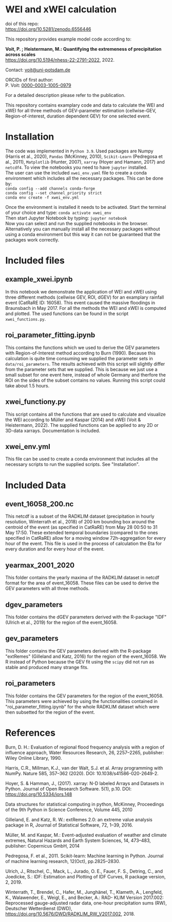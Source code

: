 # WEI and xWEI calculation 


doi of this repo:  
https://doi.org/10.5281/zenodo.6556446


This repository provides example model code according to: 

**Voit, P. ; Heistermann, M.: Quantifying the extremeness of precipitation across scales**  
https://doi.org/10.5194/nhess-22-2791-2022, 2022.

Contact: [voit@uni-potsdam.de](voit@uni-potsdam.de)

ORCIDs of first author:   
P. Voit:  [0000-0003-1005-0979](https://orcid.org/0000-0003-1005-0979)   
 

For a detailed description please refer to the publication.

This repository contains examplary code and data to calculate the WEI and xWEI for all three methods of GEV-parameter
estimation (cellwise-GEV, Region-of-interest, duration dependent GEV) for one selected event.

# Installation
The code was implemented in `Python 3.9`. Used packages are Numpy (Harris et al., 2020), `Pandas`
(McKinney, 2010), `Scikit-Learn` (Pedregosa et al., 2011), `Matplotlib` (Hunter, 2007),
`xarray` (Hoyer and Hamann, 2017) and `netcdf4`. To view the notebooks you need to have `jupyter` installed.  
The user can use the included `xwei_env.yaml` file to create a conda environment which includes all the necessary
packages. This can be done by:  
`conda config --add channels conda-forge`  
`conda config --set channel_priority strict`  
`conda env create -f xwei_env.yml`

Once the environment is installed it needs to be activated. Start the terminal of your choice and type:
`conda activate xwei_env`  
Then start Jupyter Notebook by typing:
`jupyter notebook`  
Now you can select and run the supplied notebooks in the browser.  
Alternatively you can manually install all the necessary packages without using a conda environment but this way it
can not be guaranteed that the packages work correctly.

# Included files
## example_xwei.ipynb
In this notebook we demonstrate the application of WEI and xWEI using three different methods
(cellwise GEV, ROI, dGEV) for an examplary rainfall event (CatRaRE ID: 16058). This event caused
the massive floodings in Braunsbach in May 2017. For all the methods the WEI and xWEI is computed and plotted.
The used functions can be found in the script `xwei_functions.py`.

## roi_parameter_fitting.ipynb
This contains the functions which we used to derive the GEV parameters with Region-of-Interest method
according to Burn (1990). Because this calculation is quite time consuming we supplied the parameter sets in
`data/roi_parameters`. The results achieved with this script will slightly differ from the parameter sets
that we supplied. This is because we just use a small subset for one event here, 
instead of whole Germany and therfore the ROI on the sides of the subset  contains no values.
Running this script could take about 1.5 hours.

## xwei_functiony.py
This script contains all the functions that are used to calculate and visualize the WEI according to
Müller and Kaspar (2014) and xWEI (Voit & Heistermann, 2022).
The supplied functions can be applied to any 2D or 3D-data xarrays.
Documentation is included.

## xwei_env.yml
This file can be used to create a conda environment that includes all the necessary scripts to run the supplied
scripts. See "Installation".

# Included Data
## event_16058_200.nc
This netcdf is a subset of the RADKLIM dataset (precipitation in hourly resolution, Winterrath et al., 2018) of 200 km bounding box around the centroid of the event
(as specified in CatRaRE) from May 28 00:50 to 31 May 17:50. These extended temporal boundaries (compared to 
the ones specified in CatRaRE) allow for a moving window 72h-aggregation for every hour of the event.
This file is used in the process of calculation the Eta for every duration and for every hour of the event.

## yearmax_2001_2020
This folder contains the yearly maxima of the RADKLIM dataset in netcdf format for the area of event_16058. These files can
be used to derive the GEV parameters with all three methods.

## dgev_parameters
This folder contains the dGEV parameters derived with the R-package "IDF" (Ulrich et al., 2019) for the region of
the event_16058.

## gev_parameters
This folder contains the GEV parameters derived with the R-package "extRemes" (Gilleland and Katz, 2016) for the region of
the event_16058. We R instead of Python because the GEV fit using the `scipy` did not run as stable and produced
many strange fits.

## roi_parameters
This folder contains the GEV parameters for the region of the event_16058. This parameters were achieved
by using the functionalities contained in "roi_parameter_fitting.ipynb" for the whole RADKLIM dataset which
were then subsetted for the region of the event.

# References
Burn, D. H.: Evaluation of regional flood frequency analysis with a region of influence approach, Water Resources Research, 26, 2257–2265,
publisher: Wiley Online Library, 1990.

Harris, C.R., Millman, K.J., van der Walt, S.J. et al. Array programming with NumPy. Nature 585, 357–362 (2020). DOI: 10.1038/s41586-020-2649-2.

Hoyer, S. & Hamman, J., (2017). xarray: N-D labeled Arrays and Datasets in Python. Journal of Open Research Software. 5(1), p.10. DOI: https://doi.org/10.5334/jors.148

Data structures for statistical computing in python, McKinney, Proceedings of the 9th Python in Science Conference, Volume 445, 2010

Gilleland, E. and Katz, R. W.: extRemes 2.0: an extreme value analysis package in R, Journal of Statistical Software, 72, 1–39, 2016.

Müller, M. and Kaspar, M.: Event-adjusted evaluation of weather and climate extremes, Natural Hazards and Earth System Sciences, 14,
473–483, publisher: Copernicus GmbH, 2014

Pedregosa, F. et al., 2011. Scikit-learn: Machine learning in Python. Journal of machine learning research, 12(Oct), pp.2825–2830.

Ulrich, J., Ritschel, C., Mack, L., Jurado, O. E., Fauer, F. S., Detring, C., and Joedicke, S.: IDF: Estimation and Plotting of IDF Curves, R
package version, 2, 2019.

Winterrath, T., Brendel, C., Hafer, M., Junghänel, T., Klameth, A., Lengfeld, K., Walawender, E., Weigl, E., and Becker, A.: RAD-
KLIM Version 2017.002: Reprocessed gauge-adjusted radar data, one-hour precipitation sums (RW), Deutscher Wetterdienst (DWD),
https://doi.org/10.5676/DWD/RADKLIM_RW_V2017.002, 2018.

